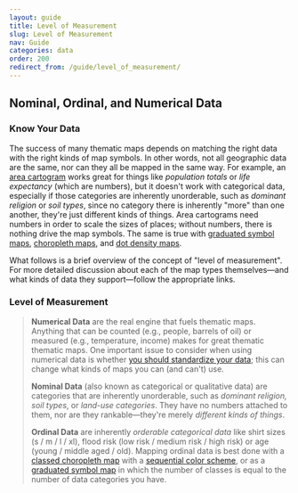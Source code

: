 ```yaml
---
layout: guide
title: Level of Measurement
slug: Level of Measurement
nav: Guide
categories: data
order: 200
redirect_from: /guide/level_of_measurement/
---
```


## Nominal, Ordinal, and Numerical Data

### Know Your Data

The success of many thematic maps depends on matching the right data with the right kinds of map symbols. In other words, not all geographic data are the same, nor can they all be mapped in the same way. For example, an [area cartogram](../univariate/cartograms) works great for things like _population totals_ or _life expectancy_ (which are numbers), but it doesn't work with categorical data, especially if those categories are inherently unorderable, such as _dominant religion_ or _soil types_, since no category there is inherently "more" than one another, they're just different kinds of things. Area cartograms need numbers in order to scale the sizes of places; without numbers, there is nothing drive the map symbols. The same is true with [graduated symbol maps](../univariate/proportional-symbols), [choropleth maps](../univariate/choropleth), and [dot density maps](../univariate/dot-density).

What follows is a brief overview of the concept of "level of measurement". For more detailed discussion about each of the map types themselves—and what kinds of data they support—follow the appropriate links.

### Level of Measurement

> **Numerical Data** are the real engine that fuels thematic maps. Anything that can be counted (e.g., people, barrels of oil) or measured (e.g., temperature, income) makes for great thematic thematic maps. One important issue to consider when using numerical data is whether [you should standardize your data](../data/standardizing-data); this can change what kinds of maps you can (and can't) use.
> 
> **Nominal Data** (also known as categorical or qualitative data) are categories that are inherently unorderable, such as _dominant religion, soil types_, or _land-use categories_. They have no numbers attached to them, nor are they rankable—they're merely _different kinds of things_.
> 
> **Ordinal Data** are inherently _orderable categorical data_ like shirt sizes (s / m / l / xl), flood risk (low risk / medium risk / high risk) or age (young / middle aged / old). Mapping ordinal data is best done with a [classed choropleth map](../univariate/choropleth) with a [sequential color scheme](../general/using-colors-on-maps), or as a [graduated symbol map](../univariate/proportional-symbols) in which the number of classes is equal to the number of data categories you have.
